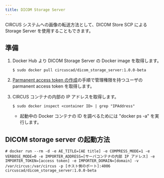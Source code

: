 ```yaml
---
title: DICOM Storage Server
---
```


CIRCUS システムへの画像の転送方法として、DICOM Store SCP による Storage Server を使用することもできます。

## 準備

1.  Docker Hub より DICOM Storage Server の Docker image を取得します。

    ```
    $ sudo docker pull circuscad/dicom_storage_server:1.0.0-beta
    ```

1.  [Parmanent access token の作成](access-token.md)の手順で管理権限を持つユーザの parmanent access token を取得します。

1.  CIRCUS コンテナの内部の IP アドレスを取得します。

    ```
    $ sudo docker inspect <container ID> | grep "IPAddress"
    ```

    - 起動中の Docker コンテナの ID を調べるためには "docker ps -a" を実行します。

## DICOM storage server の起動方法

    # docker run --rm -d -e AE_TITLE=[AE title] -e COMPRESS_MODE=1 -e VERBOSE_MODE=0 -e IMPORTER_ADDRESS=[サーバコンテナの内部 IP アドレス] -e IMPORTER_TOKEN=[access token] -e IMPORTER_DOMAIN=[domain] -v /var/circus:/var/circus -p [ホスト側のポート]:4006 circuscad/dicom_storage_server:1.0.0-beta
